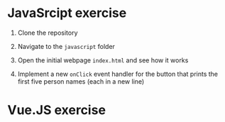 # JavaSrcipt exercise

1. Clone the repository

2. Navigate to the `javascript` folder

3. Open the initial webpage `index.html` and see how it works

4. Implement a new `onClick` event handler for the button that prints the first five person names (each in a new line)

# Vue.JS exercise
